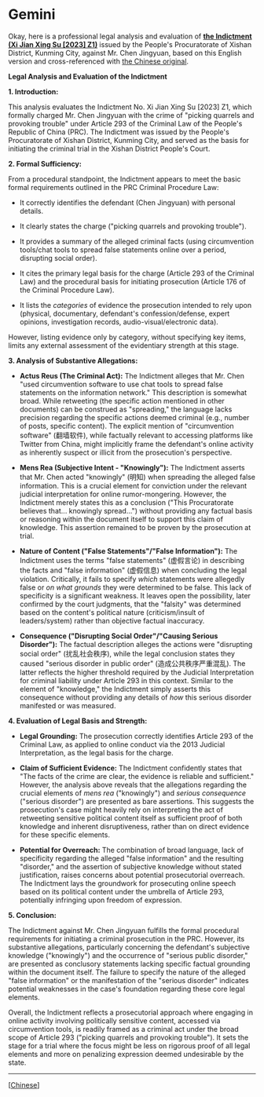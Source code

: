 # Gemini

Okay, here is a professional legal analysis and evaluation of  [**the Indictment (Xi Jian Xing Su [2023] Z1)**](/case/docus/Indictment/Indictment) issued by the People's Procuratorate of Xishan District, Kunming City, against Mr. Chen Jingyuan, based on this English version and cross-referenced with [the Chinese original](/case/docus/Indictment/Indictment_cn).

**Legal Analysis and Evaluation of the Indictment**

**1. Introduction:**

This analysis evaluates the Indictment No. Xi Jian Xing Su [2023] Z1, which formally charged Mr. Chen Jingyuan with the crime of "picking quarrels and provoking trouble" under Article 293 of the Criminal Law of the People's Republic of China (PRC). The Indictment was issued by the People's Procuratorate of Xishan District, Kunming City, and served as the basis for initiating the criminal trial in the Xishan District People's Court.

**2. Formal Sufficiency:**

From a procedural standpoint, the Indictment appears to meet the basic formal requirements outlined in the PRC Criminal Procedure Law:

* It correctly identifies the defendant (Chen Jingyuan) with personal details.

* It clearly states the charge ("picking quarrels and provoking trouble").

* It provides a summary of the alleged criminal facts (using circumvention tools/chat tools to spread false statements online over a period, disrupting social order).

* It cites the primary legal basis for the charge (Article 293 of the Criminal Law) and the procedural basis for initiating prosecution (Article 176 of the Criminal Procedure Law).

* It lists the *categories* of evidence the prosecution intended to rely upon (physical, documentary, defendant's confession/defense, expert opinions, investigation records, audio-visual/electronic data).

However, listing evidence only by category, without specifying key items, limits any external assessment of the evidentiary strength at this stage.

**3. Analysis of Substantive Allegations:**

* **Actus Reus (The Criminal Act):** The Indictment alleges that Mr. Chen "used circumvention software to use chat tools to spread false statements on the information network." This description is somewhat broad. While retweeting (the specific action mentioned in other documents) can be construed as "spreading," the language lacks precision regarding the specific actions deemed criminal (e.g., number of posts, specific content). The explicit mention of "circumvention software" (翻墙软件), while factually relevant to accessing platforms like Twitter from China, might implicitly frame the defendant's online activity as inherently suspect or illicit from the prosecution's perspective.

* **Mens Rea (Subjective Intent - "Knowingly"):** The Indictment asserts that Mr. Chen acted "knowingly" (明知) when spreading the alleged false information. This is a crucial element for conviction under the relevant judicial interpretation for online rumor-mongering. However, the Indictment merely states this as a conclusion ("This Procuratorate believes that... knowingly spread...") without providing any factual basis or reasoning within the document itself to support this claim of knowledge. This assertion remained to be proven by the prosecution at trial.

* **Nature of Content ("False Statements"/"False Information"):** The Indictment uses the terms "false statements" (虚假言论) in describing the facts and "false information" (虚假信息) when concluding the legal violation. Critically, it fails to specify *which* statements were allegedly false or *on what grounds* they were determined to be false. This lack of specificity is a significant weakness. It leaves open the possibility, later confirmed by the court judgments, that the "falsity" was determined based on the content's political nature (criticism/insult of leaders/system) rather than objective factual inaccuracy.

* **Consequence ("Disrupting Social Order"/"Causing Serious Disorder"):** The factual description alleges the actions were "disrupting social order" (扰乱社会秩序), while the legal conclusion states they caused "serious disorder in public order" (造成公共秩序严重混乱). The latter reflects the higher threshold required by the Judicial Interpretation for criminal liability under Article 293 in this context. Similar to the element of "knowledge," the Indictment simply asserts this consequence without providing any details of *how* this serious disorder manifested or was measured.

**4. Evaluation of Legal Basis and Strength:**

* **Legal Grounding:** The prosecution correctly identifies Article 293 of the Criminal Law, as applied to online conduct via the 2013 Judicial Interpretation, as the legal basis for the charge.

* **Claim of Sufficient Evidence:** The Indictment confidently states that "The facts of the crime are clear, the evidence is reliable and sufficient." However, the analysis above reveals that the allegations regarding the crucial elements of *mens rea* ("knowingly") and *serious consequence* ("serious disorder") are presented as bare assertions. This suggests the prosecution's case might heavily rely on interpreting the act of retweeting sensitive political content itself as sufficient proof of both knowledge and inherent disruptiveness, rather than on direct evidence for these specific elements.

* **Potential for Overreach:** The combination of broad language, lack of specificity regarding the alleged "false information" and the resulting "disorder," and the assertion of subjective knowledge without stated justification, raises concerns about potential prosecutorial overreach. The Indictment lays the groundwork for prosecuting online speech based on its political content under the umbrella of Article 293, potentially infringing upon freedom of expression.

**5. Conclusion:**

The Indictment against Mr. Chen Jingyuan fulfills the formal procedural requirements for initiating a criminal prosecution in the PRC. However, its substantive allegations, particularly concerning the defendant's subjective knowledge ("knowingly") and the occurrence of "serious public disorder," are presented as conclusory statements lacking specific factual grounding within the document itself. The failure to specify the nature of the alleged "false information" or the manifestation of the "serious disorder" indicates potential weaknesses in the case's foundation regarding these core legal elements.

Overall, the Indictment reflects a prosecutorial approach where engaging in online activity involving politically sensitive content, accessed via circumvention tools, is readily framed as a criminal act under the broad scope of Article 293 ("picking quarrels and provoking trouble"). It sets the stage for a trial where the focus might be less on rigorous proof of all legal elements and more on penalizing expression deemed undesirable by the state.


---------------------------------------------

[[Chinese](/chats/answers/gemini/Indictment_cn.md)]
